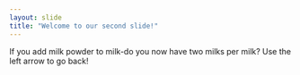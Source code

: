 ```yaml
---
layout: slide
title: "Welcome to our second slide!"
---
```

If you add milk powder to milk-do you now have two milks per milk?
Use the left arrow to go back!
